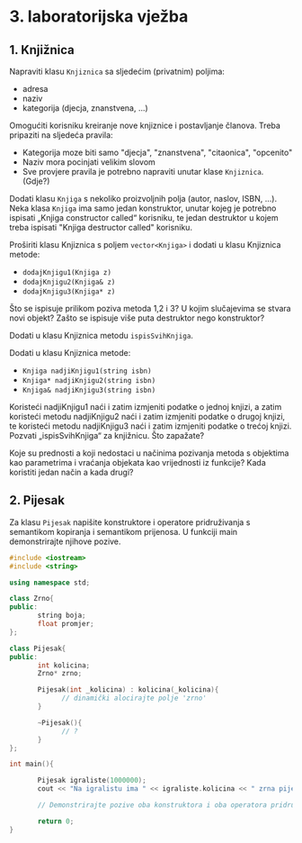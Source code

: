 ﻿# 3. laboratorijska vježba

## 1. Knjižnica

Napraviti klasu `Knjiznica` sa sljedećim (privatnim) poljima:

- adresa
- naziv
- kategorija (djecja, znanstvena, ...)

Omogućiti korisniku kreiranje nove knjiznice i postavljanje članova. Treba pripaziti na sljedeća pravila:

- Kategorija moze biti samo "djecja", "znanstvena", "citaonica", "opcenito"
- Naziv mora pocinjati velikim slovom
- Sve provjere pravila je potrebno napraviti unutar klase `Knjiznica`. (Gdje?)

Dodati klasu `Knjiga` s nekoliko proizvoljnih polja (autor, naslov, ISBN, ...).
Neka klasa `Knjiga` ima samo jedan konstruktor, unutar kojeg je potrebno ispisati „Knjiga constructor called“ korisniku,
te jedan destruktor u kojem treba ispisati "Knjiga destructor called" korisniku.

Proširiti klasu Knjiznica s poljem `vector<Knjiga>` i dodati u klasu Knjiznica metode:

- `dodajKnjigu1(Knjiga z)`
- `dodajKnjigu2(Knjiga& z)`
- `dodajKnjigu3(Knjiga* z)` 

Što se ispisuje prilikom poziva metoda 1,2 i 3? U kojim slučajevima se stvara novi objekt?
Zašto se ispisuje više puta destruktor nego konstruktor?

Dodati u klasu Knjiznica metodu `ispisSvihKnjiga`.

Dodati u klasu Knjiznica metode:

- `Knjiga nadjiKnjigu1(string isbn)`
- `Knjiga* nadjiKnjigu2(string isbn)`
- `Knjiga& nadjiKnjigu3(string isbn)`

Koristeći nadjiKnjigu1 naći i zatim izmjeniti podatke o jednoj knjizi, a zatim koristeći metodu nadjiKnjigu2 naći i zatim izmjeniti podatke o drugoj knjizi, te koristeći metodu nadjiKnjigu3 naći i zatim izmjeniti podatke o trećoj knjizi.
Pozvati „ispisSvihKnjiga“ za knjižnicu. Što zapažate?

Koje su prednosti a koji nedostaci u načinima pozivanja metoda s objektima kao parametrima i vraćanja objekata kao vrijednosti iz funkcije?
Kada koristiti jedan način a kada drugi?

## 2. Pijesak

Za klasu `Pijesak` napišite konstruktore i operatore pridruživanja s semantikom kopiranja i semantikom prijenosa.
U funkciji main demonstrirajte njihove pozive.

```cpp
#include <iostream>
#include <string>

using namespace std;

class Zrno{
public:
       string boja;
       float promjer;
};

class Pijesak{
public:
       int kolicina;
       Zrno* zrno;

       Pijesak(int _kolicina) : kolicina(_kolicina){
             // dinamički alocirajte polje 'zrno'
       }

       ~Pijesak(){
             // ?
       }
};

int main(){

       Pijesak igraliste(1000000);
       cout << "Na igralistu ima " << igraliste.kolicina << " zrna pijeska!\n";

       // Demonstrirajte pozive oba konstruktora i oba operatora pridruživanja

       return 0;
}
```